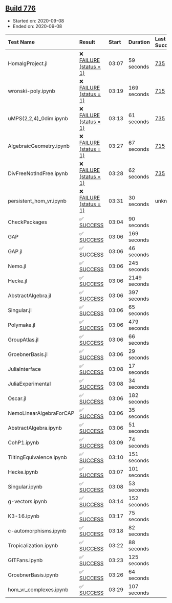 ## [Build 776](https://oscarci.mathematik.uni-kl.de/job/oscar-stable/776/)

* Started on: 2020-09-08
* Ended on: 2020-09-08

| Test Name    | Result | Start | Duration | Last Success | First Failure |
|:-------------|:-------|:------|:---------|:-------------|:--------------|
| HomalgProject.jl | ❌ [FAILURE (status = 1)](https://oscarci.mathematik.uni-kl.de/job/oscar-stable/776/artifact/logs/build-776/HomalgProject.jl.log) | 03:07 | 59 seconds | [735](https://oscarci.mathematik.uni-kl.de/job/oscar-stable/735/) | [736](https://oscarci.mathematik.uni-kl.de/job/oscar-stable/736/) |
| wronski-poly.ipynb | ❌ [FAILURE (status = 1)](https://oscarci.mathematik.uni-kl.de/job/oscar-stable/776/artifact/logs/build-776/wronski-poly.ipynb.log) | 03:19 | 169 seconds | [715](https://oscarci.mathematik.uni-kl.de/job/oscar-stable/715/) | [716](https://oscarci.mathematik.uni-kl.de/job/oscar-stable/716/) |
| uMPS(2,2,4)_0dim.ipynb | ❌ [FAILURE (status = 1)](https://oscarci.mathematik.uni-kl.de/job/oscar-stable/776/artifact/logs/build-776/uMPS-2-2-4-_0dim.ipynb.log) | 03:13 | 61 seconds | [735](https://oscarci.mathematik.uni-kl.de/job/oscar-stable/735/) | [736](https://oscarci.mathematik.uni-kl.de/job/oscar-stable/736/) |
| AlgebraicGeometry.ipynb | ❌ [FAILURE (status = 1)](https://oscarci.mathematik.uni-kl.de/job/oscar-stable/776/artifact/logs/build-776/AlgebraicGeometry.ipynb.log) | 03:27 | 67 seconds | [715](https://oscarci.mathematik.uni-kl.de/job/oscar-stable/715/) | [716](https://oscarci.mathematik.uni-kl.de/job/oscar-stable/716/) |
| DivFreeNotIndFree.ipynb | ❌ [FAILURE (status = 1)](https://oscarci.mathematik.uni-kl.de/job/oscar-stable/776/artifact/logs/build-776/DivFreeNotIndFree.ipynb.log) | 03:28 | 62 seconds | [735](https://oscarci.mathematik.uni-kl.de/job/oscar-stable/735/) | [736](https://oscarci.mathematik.uni-kl.de/job/oscar-stable/736/) |
| persistent_hom_vr.ipynb | ❌ [FAILURE (status = 1)](https://oscarci.mathematik.uni-kl.de/job/oscar-stable/776/artifact/logs/build-776/persistent_hom_vr.ipynb.log) | 03:31 | 30 seconds | unknown | unknown |
| CheckPackages | ✅ [SUCCESS](https://oscarci.mathematik.uni-kl.de/job/oscar-stable/776/artifact/logs/build-776/CheckPackages.log) | 03:04 | 90 seconds |  |  |
| GAP | ✅ [SUCCESS](https://oscarci.mathematik.uni-kl.de/job/oscar-stable/776/artifact/logs/build-776/GAP.log) | 03:06 | 169 seconds |  |  |
| GAP.jl | ✅ [SUCCESS](https://oscarci.mathematik.uni-kl.de/job/oscar-stable/776/artifact/logs/build-776/GAP.jl.log) | 03:06 | 46 seconds |  |  |
| Nemo.jl | ✅ [SUCCESS](https://oscarci.mathematik.uni-kl.de/job/oscar-stable/776/artifact/logs/build-776/Nemo.jl.log) | 03:06 | 245 seconds |  |  |
| Hecke.jl | ✅ [SUCCESS](https://oscarci.mathematik.uni-kl.de/job/oscar-stable/776/artifact/logs/build-776/Hecke.jl.log) | 03:06 | 2149 seconds |  |  |
| AbstractAlgebra.jl | ✅ [SUCCESS](https://oscarci.mathematik.uni-kl.de/job/oscar-stable/776/artifact/logs/build-776/AbstractAlgebra.jl.log) | 03:06 | 397 seconds |  |  |
| Singular.jl | ✅ [SUCCESS](https://oscarci.mathematik.uni-kl.de/job/oscar-stable/776/artifact/logs/build-776/Singular.jl.log) | 03:06 | 65 seconds |  |  |
| Polymake.jl | ✅ [SUCCESS](https://oscarci.mathematik.uni-kl.de/job/oscar-stable/776/artifact/logs/build-776/Polymake.jl.log) | 03:06 | 479 seconds |  |  |
| GroupAtlas.jl | ✅ [SUCCESS](https://oscarci.mathematik.uni-kl.de/job/oscar-stable/776/artifact/logs/build-776/GroupAtlas.jl.log) | 03:06 | 66 seconds |  |  |
| GroebnerBasis.jl | ✅ [SUCCESS](https://oscarci.mathematik.uni-kl.de/job/oscar-stable/776/artifact/logs/build-776/GroebnerBasis.jl.log) | 03:06 | 29 seconds |  |  |
| JuliaInterface | ✅ [SUCCESS](https://oscarci.mathematik.uni-kl.de/job/oscar-stable/776/artifact/logs/build-776/JuliaInterface.log) | 03:08 | 17 seconds |  |  |
| JuliaExperimental | ✅ [SUCCESS](https://oscarci.mathematik.uni-kl.de/job/oscar-stable/776/artifact/logs/build-776/JuliaExperimental.log) | 03:08 | 34 seconds |  |  |
| Oscar.jl | ✅ [SUCCESS](https://oscarci.mathematik.uni-kl.de/job/oscar-stable/776/artifact/logs/build-776/Oscar.jl.log) | 03:06 | 182 seconds |  |  |
| NemoLinearAlgebraForCAP | ✅ [SUCCESS](https://oscarci.mathematik.uni-kl.de/job/oscar-stable/776/artifact/logs/build-776/NemoLinearAlgebraForCAP.log) | 03:06 | 35 seconds |  |  |
| AbstractAlgebra.ipynb | ✅ [SUCCESS](https://oscarci.mathematik.uni-kl.de/job/oscar-stable/776/artifact/logs/build-776/AbstractAlgebra.ipynb.log) | 03:06 | 51 seconds |  |  |
| CohP1.ipynb | ✅ [SUCCESS](https://oscarci.mathematik.uni-kl.de/job/oscar-stable/776/artifact/logs/build-776/CohP1.ipynb.log) | 03:09 | 74 seconds |  |  |
| TiltingEquivalence.ipynb | ✅ [SUCCESS](https://oscarci.mathematik.uni-kl.de/job/oscar-stable/776/artifact/logs/build-776/TiltingEquivalence.ipynb.log) | 03:10 | 151 seconds |  |  |
| Hecke.ipynb | ✅ [SUCCESS](https://oscarci.mathematik.uni-kl.de/job/oscar-stable/776/artifact/logs/build-776/Hecke.ipynb.log) | 03:07 | 101 seconds |  |  |
| Singular.ipynb | ✅ [SUCCESS](https://oscarci.mathematik.uni-kl.de/job/oscar-stable/776/artifact/logs/build-776/Singular.ipynb.log) | 03:08 | 53 seconds |  |  |
| g-vectors.ipynb | ✅ [SUCCESS](https://oscarci.mathematik.uni-kl.de/job/oscar-stable/776/artifact/logs/build-776/g-vectors.ipynb.log) | 03:14 | 152 seconds |  |  |
| K3-16.ipynb | ✅ [SUCCESS](https://oscarci.mathematik.uni-kl.de/job/oscar-stable/776/artifact/logs/build-776/K3-16.ipynb.log) | 03:17 | 75 seconds |  |  |
| c-automorphisms.ipynb | ✅ [SUCCESS](https://oscarci.mathematik.uni-kl.de/job/oscar-stable/776/artifact/logs/build-776/c-automorphisms.ipynb.log) | 03:18 | 82 seconds |  |  |
| Tropicalization.ipynb | ✅ [SUCCESS](https://oscarci.mathematik.uni-kl.de/job/oscar-stable/776/artifact/logs/build-776/Tropicalization.ipynb.log) | 03:22 | 88 seconds |  |  |
| GITFans.ipynb | ✅ [SUCCESS](https://oscarci.mathematik.uni-kl.de/job/oscar-stable/776/artifact/logs/build-776/GITFans.ipynb.log) | 03:23 | 125 seconds |  |  |
| GroebnerBasis.ipynb | ✅ [SUCCESS](https://oscarci.mathematik.uni-kl.de/job/oscar-stable/776/artifact/logs/build-776/GroebnerBasis.ipynb.log) | 03:26 | 64 seconds |  |  |
| hom_vr_complexes.ipynb | ✅ [SUCCESS](https://oscarci.mathematik.uni-kl.de/job/oscar-stable/776/artifact/logs/build-776/hom_vr_complexes.ipynb.log) | 03:29 | 107 seconds |  |  |
